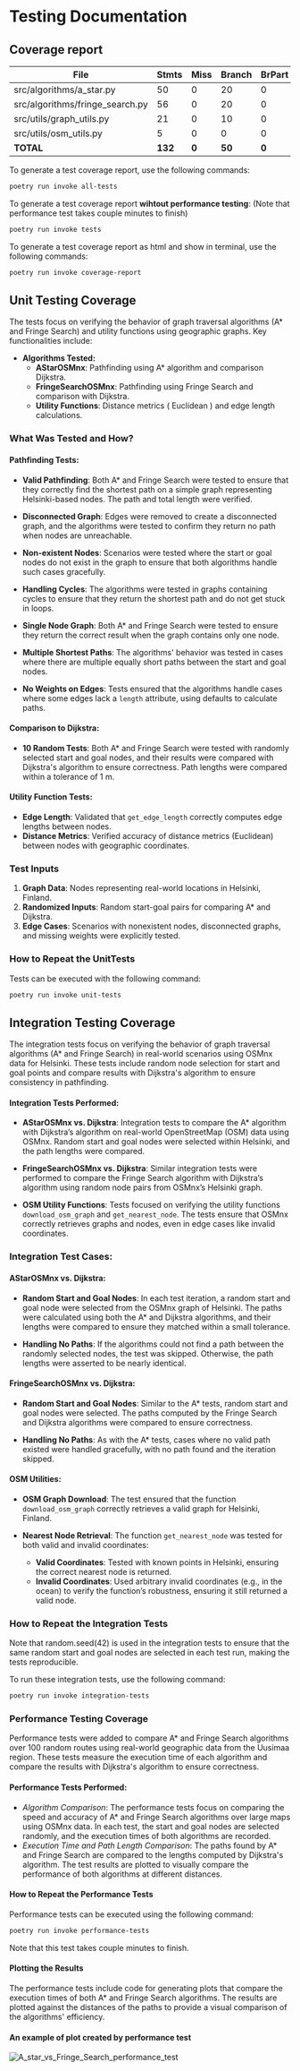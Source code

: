 # Testing Documentation

## Coverage report


| File                          | Stmts | Miss | Branch | BrPart | Cover | Missing        |
|-------------------------------|-------|------|--------|--------|-------|----------------|
| src/algorithms/a_star.py       | 50    | 0    | 20     | 0      | 100%  | -              |
| src/algorithms/fringe_search.py| 56    | 0    | 20     | 0      | 100%  | -              |
| src/utils/graph_utils.py       | 21    | 0    | 10     | 0      | 100%  | -              |
| src/utils/osm_utils.py         | 5     | 0    | 0      | 0      | 100%  | -              |
| **TOTAL**                      | **132** | **0**  | **50**   | **0**    | **100%** | -              |




To generate a test coverage report, use the following commands:
```bash
poetry run invoke all-tests
```

To generate a test coverage report **wihtout performance testing**: (Note that performance test takes couple minutes to finish)

```bash
poetry run invoke tests
```

To generate a test coverage report as html and show in terminal, use the following commands:
```bash
poetry run invoke coverage-report
```

## Unit Testing Coverage

The tests focus on verifying the behavior of graph traversal algorithms (A* and Fringe Search) and utility functions using geographic graphs. Key functionalities include:

- **Algorithms Tested:**
  - **AStarOSMnx**: Pathfinding using A* algorithm and comparison Dijkstra.
  - **FringeSearchOSMnx**: Pathfinding using Fringe Search and comparison with Dijkstra.
  - **Utility Functions**: Distance metrics ( Euclidean ) and edge length calculations.


### What Was Tested and How?

#### Pathfinding Tests:

- **Valid Pathfinding**: Both A* and Fringe Search were tested to ensure that they correctly find the shortest path on a simple graph representing Helsinki-based nodes. The path and total length were verified.
  
- **Disconnected Graph**: Edges were removed to create a disconnected graph, and the algorithms were tested to confirm they return no path when nodes are unreachable.

- **Non-existent Nodes**: Scenarios were tested where the start or goal nodes do not exist in the graph to ensure that both algorithms handle such cases gracefully.

- **Handling Cycles**: The algorithms were tested in graphs containing cycles to ensure that they return the shortest path and do not get stuck in loops.

- **Single Node Graph**: Both A* and Fringe Search were tested to ensure they return the correct result when the graph contains only one node.

- **Multiple Shortest Paths**: The algorithms' behavior was tested in cases where there are multiple equally short paths between the start and goal nodes.

- **No Weights on Edges**: Tests ensured that the algorithms handle cases where some edges lack a `length` attribute, using defaults to calculate paths.

#### Comparison to Dijkstra:

- **10 Random Tests**: Both A* and Fringe Search were tested with randomly selected start and goal nodes, and their results were compared with Dijkstra's algorithm to ensure correctness. Path lengths were compared within a tolerance of 1 m.


#### Utility Function Tests:

- **Edge Length**: Validated that `get_edge_length` correctly computes edge lengths between nodes.
- **Distance Metrics**: Verified accuracy of distance metrics (Euclidean) between nodes with geographic coordinates.

### Test Inputs

1. **Graph Data**: Nodes representing real-world locations in Helsinki, Finland.
2. **Randomized Inputs**: Random start-goal pairs for comparing A* and Dijkstra.
3. **Edge Cases**: Scenarios with nonexistent nodes, disconnected graphs, and missing weights were explicitly tested.


### How to Repeat the UnitTests

Tests can be executed with the following command:

```bash
poetry run invoke unit-tests
```

## Integration Testing Coverage

The integration tests focus on verifying the behavior of graph traversal algorithms (A* and Fringe Search) in real-world scenarios using OSMnx data for Helsinki. These tests include random node selection for start and goal points and compare results with Dijkstra's algorithm to ensure consistency in pathfinding.

#### Integration Tests Performed:

- **AStarOSMnx vs. Dijkstra**: Integration tests to compare the A* algorithm with Dijkstra’s algorithm on real-world OpenStreetMap (OSM) data using OSMnx. Random start and goal nodes were selected within Helsinki, and the path lengths were compared.
  
- **FringeSearchOSMnx vs. Dijkstra**: Similar integration tests were performed to compare the Fringe Search algorithm with Dijkstra’s algorithm using random node pairs from OSMnx’s Helsinki graph.

- **OSM Utility Functions**: Tests focused on verifying the utility functions `download_osm_graph` and `get_nearest_node`. The tests ensure that OSMnx correctly retrieves graphs and nodes, even in edge cases like invalid coordinates.

### Integration Test Cases:

#### AStarOSMnx vs. Dijkstra:

- **Random Start and Goal Nodes**: In each test iteration, a random start and goal node were selected from the OSMnx graph of Helsinki. The paths were calculated using both the A* and Dijkstra algorithms, and their lengths were compared to ensure they matched within a small tolerance.
  
- **Handling No Paths**: If the algorithms could not find a path between the randomly selected nodes, the test was skipped. Otherwise, the path lengths were asserted to be nearly identical.

#### FringeSearchOSMnx vs. Dijkstra:

- **Random Start and Goal Nodes**: Similar to the A* tests, random start and goal nodes were selected. The paths computed by the Fringe Search and Dijkstra algorithms were compared to ensure correctness.
  
- **Handling No Paths**: As with the A* tests, cases where no valid path existed were handled gracefully, with no path found and the iteration skipped.

#### OSM Utilities:

- **OSM Graph Download**: The test ensured that the function `download_osm_graph` correctly retrieves a valid graph for Helsinki, Finland.

- **Nearest Node Retrieval**: The function `get_nearest_node` was tested for both valid and invalid coordinates:
  - **Valid Coordinates**: Tested with known points in Helsinki, ensuring the correct nearest node is returned.
  - **Invalid Coordinates**: Used arbitrary invalid coordinates (e.g., in the ocean) to verify the function’s robustness, ensuring it still returned a valid node.

### How to Repeat the Integration Tests
Note that random.seed(42) is used in the integration tests to ensure that the same random start and goal nodes are selected in each test run, making the tests reproducible.

To run these integration tests, use the following command:

```bash
poetry run invoke integration-tests
```

### Performance Testing Coverage

Performance tests were added to compare A* and Fringe Search algorithms over 100 random routes using real-world geographic data from the Uusimaa region. These tests measure the execution time of each algorithm and compare the results with Dijkstra's algorithm to ensure correctness.

#### Performance Tests Performed:
- *Algorithm Comparison*: The performance tests focus on comparing the speed and accuracy of A* and Fringe Search algorithms over large maps using OSMnx data. In each test, the start and goal nodes are selected randomly, and the execution times of both algorithms are recorded.
- *Execution Time and Path Length Comparison*: The paths found by A* and Fringe Search are compared to the lengths computed by Dijkstra's algorithm. The test results are plotted to visually compare the performance of both algorithms at different distances.

#### How to Repeat the Performance Tests
Performance tests can be executed using the following command:

```bash
poetry run invoke performance-tests
```

Note that this test takes couple minutes to finish.

#### Plotting the Results

The performance tests include code for generating plots that compare the execution times of both A* and Fringe Search algorithms. The results are plotted against the distances of the paths to provide a visual comparison of the algorithms' efficiency.

#### An example of plot created by performance test

![A_star_vs_Fringe_Search_performance_test](./images/A_star_vs_Fringe_Search_performance_test.jpg)  